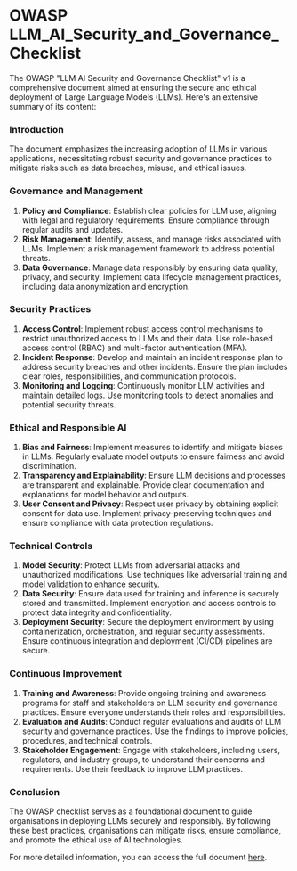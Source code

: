 # OWASP LLM_AI_Security_and_Governance_Checklist



The OWASP "LLM AI Security and Governance Checklist" v1 is a comprehensive document aimed at ensuring the secure and ethical deployment of Large Language Models (LLMs). Here's an extensive summary of its content:

### Introduction
The document emphasizes the increasing adoption of LLMs in various applications, necessitating robust security and governance practices to mitigate risks such as data breaches, misuse, and ethical issues.

### Governance and Management

1. **Policy and Compliance**: Establish clear policies for LLM use, aligning with legal and regulatory requirements. Ensure compliance through regular audits and updates.
2. **Risk Management**: Identify, assess, and manage risks associated with LLMs. Implement a risk management framework to address potential threats.
3. **Data Governance**: Manage data responsibly by ensuring data quality, privacy, and security. Implement data lifecycle management practices, including data anonymization and encryption.

### Security Practices

1. **Access Control**: Implement robust access control mechanisms to restrict unauthorized access to LLMs and their data. Use role-based access control (RBAC) and multi-factor authentication (MFA).
2. **Incident Response**: Develop and maintain an incident response plan to address security breaches and other incidents. Ensure the plan includes clear roles, responsibilities, and communication protocols.
3. **Monitoring and Logging**: Continuously monitor LLM activities and maintain detailed logs. Use monitoring tools to detect anomalies and potential security threats.

### Ethical and Responsible AI

1. **Bias and Fairness**: Implement measures to identify and mitigate biases in LLMs. Regularly evaluate model outputs to ensure fairness and avoid discrimination.
2. **Transparency and Explainability**: Ensure LLM decisions and processes are transparent and explainable. Provide clear documentation and explanations for model behavior and outputs.
3. **User Consent and Privacy**: Respect user privacy by obtaining explicit consent for data use. Implement privacy-preserving techniques and ensure compliance with data protection regulations.

### Technical Controls

1. **Model Security**: Protect LLMs from adversarial attacks and unauthorized modifications. Use techniques like adversarial training and model validation to enhance security.
2. **Data Security**: Ensure data used for training and inference is securely stored and transmitted. Implement encryption and access controls to protect data integrity and confidentiality.
3. **Deployment Security**: Secure the deployment environment by using containerization, orchestration, and regular security assessments. Ensure continuous integration and deployment (CI/CD) pipelines are secure.

### Continuous Improvement

1. **Training and Awareness**: Provide ongoing training and awareness programs for staff and stakeholders on LLM security and governance practices. Ensure everyone understands their roles and responsibilities.
2. **Evaluation and Audits**: Conduct regular evaluations and audits of LLM security and governance practices. Use the findings to improve policies, procedures, and technical controls.
3. **Stakeholder Engagement**: Engage with stakeholders, including users, regulators, and industry groups, to understand their concerns and requirements. Use their feedback to improve LLM practices.

### Conclusion

The OWASP checklist serves as a foundational document to guide organisations in deploying LLMs securely and responsibly. By following these best practices, organisations can mitigate risks, ensure compliance, and promote the ethical use of AI technologies.

For more detailed information, you can access the full document [here](https://owasp.org/www-project-top-10-for-large-language-model-applications/llm-top-10-governance-doc/LLM_AI_Security_and_Governance_Checklist-v1.pdf).